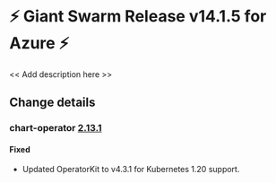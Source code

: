 # :zap: Giant Swarm Release v14.1.5 for Azure :zap:

<< Add description here >>

## Change details


### chart-operator [2.13.1](https://github.com/giantswarm/chart-operator/releases/tag/v2.13.1)

#### Fixed
- Updated OperatorKit to v4.3.1 for Kubernetes 1.20 support.



